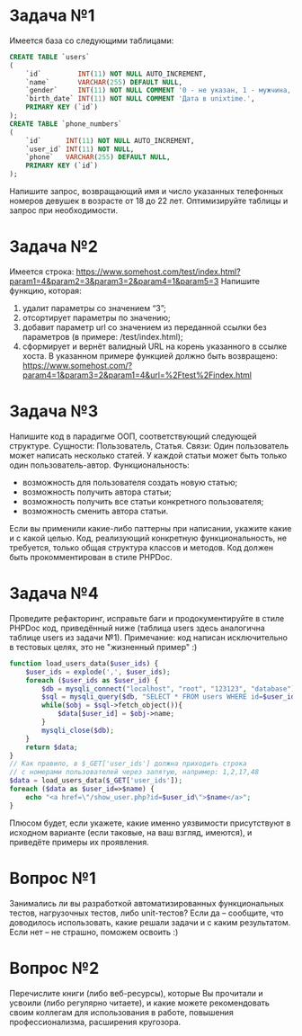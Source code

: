 # Задача №1

Имеется база со следующими таблицами:

```sql
CREATE TABLE `users`
(
    `id`         INT(11) NOT NULL AUTO_INCREMENT,
    `name`       VARCHAR(255) DEFAULT NULL,
    `gender`     INT(11) NOT NULL COMMENT '0 - не указан, 1 - мужчина, 2 - женщина.',
    `birth_date` INT(11) NOT NULL COMMENT 'Дата в unixtime.',
    PRIMARY KEY (`id`)
);
CREATE TABLE `phone_numbers`
(
    `id`      INT(11) NOT NULL AUTO_INCREMENT,
    `user_id` INT(11) NOT NULL,
    `phone`   VARCHAR(255) DEFAULT NULL,
    PRIMARY KEY (`id`)
);
```

Напишите запрос, возвращающий имя и число указанных телефонных номеров девушек в возрасте от 18 до 22 лет. Оптимизируйте таблицы и запрос при необходимости.

# Задача №2

Имеется строка:
https://www.somehost.com/test/index.html?param1=4&param2=3&param3=2&param4=1&param5=3
Напишите функцию, которая:
1.	удалит параметры со значением “3”;
2.	отсортирует параметры по значению;
3.	добавит параметр url со значением из переданной ссылки без параметров (в примере: /test/index.html);
4.	сформирует и вернёт валидный URL на корень указанного в ссылке хоста.
      В указанном примере функцией должно быть возвращено:
      https://www.somehost.com/?param4=1&param3=2&param1=4&url=%2Ftest%2Findex.html

# Задача №3

Напишите код в парадигме ООП, соответствующий следующей структуре.
Сущности: Пользователь, Статья.
Связи: Один пользователь может написать несколько статей. У каждой статьи может быть только один пользователь-автор.
Функциональность:
- возможность для пользователя создать новую статью;
- возможность получить автора статьи;
- возможность получить все статьи конкретного пользователя;
- возможность сменить автора статьи.

Если вы применили какие-либо паттерны при написании, укажите какие и с какой целью.
Код, реализующий конкретную функциональность, не требуется, только общая структура классов и методов.
Код должен быть прокомментирован в стиле PHPDoc.

# Задача №4

Проведите рефакторинг, исправьте баги и продокументируйте в стиле PHPDoc код, приведённый ниже (таблица users здесь аналогична таблице users из задачи №1).
Примечание: код написан исключительно в тестовых целях, это не "жизненный пример" :)

```php
function load_users_data($user_ids) {
    $user_ids = explode(',', $user_ids);
    foreach ($user_ids as $user_id) {
        $db = mysqli_connect("localhost", "root", "123123", "database");
        $sql = mysqli_query($db, "SELECT * FROM users WHERE id=$user_id");
        while($obj = $sql->fetch_object()){
            $data[$user_id] = $obj->name;
        }
        mysqli_close($db);
    }
    return $data;
}
// Как правило, в $_GET['user_ids'] должна приходить строка
// с номерами пользователей через запятую, например: 1,2,17,48
$data = load_users_data($_GET['user_ids']);
foreach ($data as $user_id=>$name) {
    echo "<a href=\"/show_user.php?id=$user_id\">$name</a>";
}
```

Плюсом будет, если укажете, какие именно уязвимости присутствуют в исходном варианте
(если таковые, на ваш взгляд, имеются), и приведёте примеры их проявления.

# Вопрос №1

Занимались ли вы разработкой автоматизированных функциональных тестов, нагрузочных тестов, либо unit-тестов? Если да – сообщите, что доводилось использовать, какие решали задачи и с каким результатом. Если нет – не страшно, поможем освоить :)

# Вопрос №2

Перечислите книги (либо веб-ресурсы), которые Вы прочитали и усвоили (либо регулярно читаете), и какие можете рекомендовать своим коллегам для использования в работе, повышения профессионализма, расширения кругозора.
